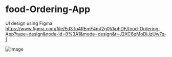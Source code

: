 # food-Ordering-App
UI design using Figma
https://www.figma.com/file/Ed3To4REmF4mt2g0VkphDF/food-Ordering-App?type=design&node-id=0%3A1&mode=design&t=J2XC6qMoDiJzUw7q-1


![image](https://github.com/Tdphimasha/food-Ordering-App/assets/96642932/4192aa6f-bd22-4028-a897-456a1d0009a4)
